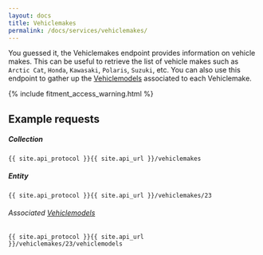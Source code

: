 ```yaml
---
layout: docs
title: Vehiclemakes
permalink: /docs/services/vehiclemakes/
---
```


[var_Vehiclemodels]: /docs/services/vehiclemodels

You guessed it, the Vehiclemakes endpoint provides information on vehicle makes. This can be useful to retrieve the list of vehicle makes such as `Arctic Cat`, `Honda`, 
`Kawasaki`, `Polaris`, `Suzuki`, etc. You can also use this endpoint to gather up the [Vehiclemodels][var_Vehiclemodels] associated to each Vehiclemake.

{% include fitment_access_warning.html %}

## Example requests

##### Collection
```
{{ site.api_protocol }}{{ site.api_url }}/vehiclemakes
```

##### Entity
```
{{ site.api_protocol }}{{ site.api_url }}/vehiclemakes/23
```

###### Associated [Vehiclemodels][var_Vehiclemodels] 
```
{{ site.api_protocol }}{{ site.api_url }}/vehiclemakes/23/vehiclemodels
```
